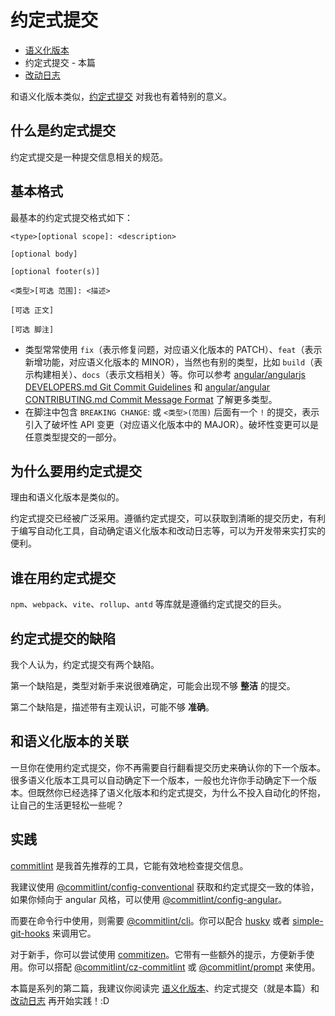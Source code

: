 # 约定式提交

- [语义化版本](./semver.md)
- 约定式提交 - 本篇
- [改动日志](./changelog.md)

和语义化版本类似，[约定式提交](https://www.conventionalcommits.org/zh-hans/) 对我也有着特别的意义。

## 什么是约定式提交

约定式提交是一种提交信息相关的规范。

## 基本格式

最基本的约定式提交格式如下：

```text
<type>[optional scope]: <description>

[optional body]

[optional footer(s)]

<类型>[可选 范围]: <描述>

[可选 正文]

[可选 脚注]
```

- 类型常常使用 `fix`（表示修复问题，对应语义化版本的 PATCH）、`feat`（表示新增功能，对应语义化版本的 MINOR），当然也有别的类型，比如 `build`（表示构建相关）、`docs`（表示文档相关）等。你可以参考 [angular/angularjs DEVELOPERS.md Git Commit Guidelines](https://github.com/angular/angular.js/blob/master/DEVELOPERS.md#commits) 和 [angular/angular CONTRIBUTING.md Commit Message Format](https://github.com/angular/angular/blob/main/CONTRIBUTING.md#commit) 了解更多类型。
- 在脚注中包含 `BREAKING CHANGE`: 或 `<类型>(范围)` 后面有一个 `!` 的提交，表示引入了破坏性 API 变更（对应语义化版本中的 MAJOR）。破坏性变更可以是任意类型提交的一部分。

## 为什么要用约定式提交

理由和语义化版本是类似的。

约定式提交已经被广泛采用。遵循约定式提交，可以获取到清晰的提交历史，有利于编写自动化工具，自动确定语义化版本和改动日志等，可以为开发带来实打实的便利。

## 谁在用约定式提交

`npm`、`webpack`、`vite`、`rollup`、`antd` 等库就是遵循约定式提交的巨头。

## 约定式提交的缺陷

我个人认为，约定式提交有两个缺陷。

第一个缺陷是，类型对新手来说很难确定，可能会出现不够 **整洁** 的提交。

第二个缺陷是，描述带有主观认识，可能不够 **准确**。

## 和语义化版本的关联

一旦你在使用约定式提交，你不再需要自行翻看提交历史来确认你的下一个版本。很多语义化版本工具可以自动确定下一个版本，一般也允许你手动确定下一个版本。但既然你已经选择了语义化版本和约定式提交，为什么不投入自动化的怀抱，让自己的生活更轻松一些呢？

## 实践

[commitlint](https://github.com/conventional-changelog/commitlint) 是我首先推荐的工具，它能有效地检查提交信息。

我建议使用 [@commitlint/config-conventional](https://www.npmjs.com/package/@commitlint/config-conventional) 获取和约定式提交一致的体验，如果你倾向于 angular 风格，可以使用 [@commitlint/config-angular](https://www.npmjs.com/package/@commitlint/config-angular)。

而要在命令行中使用，则需要 [@commitlint/cli](https://www.npmjs.com/package/@commitlint/cli)。你可以配合 [husky](https://github.com/typicode/husky) 或者 [simple-git-hooks](https://github.com/toplenboren/simple-git-hooks) 来调用它。

对于新手，你可以尝试使用 [commitizen](https://www.npmjs.com/package/commitizen)。它带有一些额外的提示，方便新手使用。你可以搭配 [@commitlint/cz-commitlint](https://www.npmjs.com/package/@commitlint/cz-commitlint) 或 [@commitlint/prompt](https://www.npmjs.com/package/@commitlint/prompt) 来使用。

本篇是系列的第二篇，我建议你阅读完 [语义化版本](./semver.md)、约定式提交（就是本篇）和 [改动日志](./changelog.md) 再开始实践！:D
